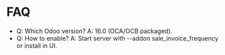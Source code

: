 # FAQ

- Q: Which Odoo version? A: 16.0 (OCA/OCB packaged).
- Q: How to enable? A: Start server with --addon sale_invoice_frequency or install in UI.

